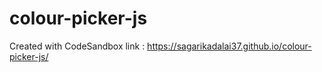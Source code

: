 # colour-picker-js
Created with CodeSandbox
link : https://sagarikadalai37.github.io/colour-picker-js/
